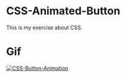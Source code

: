 # CSS-Animated-Button
This is my exercise about CSS.

# Gif
<a href="https://imgbb.com/"><img src="https://i.ibb.co/q09Sc8b/CSS-Button-Animation.gif" alt="CSS-Button-Animation" border="0"></a>
